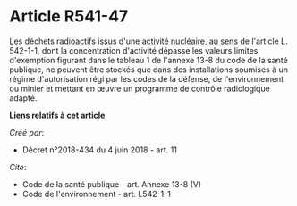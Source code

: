 # Article R541-47

Les déchets radioactifs issus d'une activité nucléaire, au sens de l'article L. 542-1-1, dont la concentration d'activité
dépasse les valeurs limites d'exemption figurant dans le tableau 1 de l'annexe 13-8 du code de la santé publique, ne peuvent
être stockés que dans des installations soumises à un régime d'autorisation régi par les codes de la défense, de
l'environnement ou minier et mettant en œuvre un programme de contrôle radiologique adapté.

**Liens relatifs à cet article**

_Créé par_:

  - Décret n°2018-434 du 4 juin 2018 - art. 11

_Cite_:

  - Code de la santé publique - art. Annexe 13-8 (V)
  - Code de l'environnement - art. L542-1-1
